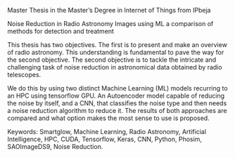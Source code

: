 Master Thesis in the Master’s Degree in Internet of Things from IPbeja

Noise Reduction in Radio Astronomy Images using ML
a comparison of methods for detection and treatment

This thesis has two objectives. The first is to present and make an overview of radio
astronomy. This understanding is fundamental to pave the way for the second objective.
The second objective is to tackle the intricate and challenging task of noise reduction in
astronomical data obtained by radio telescopes.

We do this by using two distinct Machine Learning (ML) models recurring to an HPC using
tensorflow GPU. An Autoencoder model capable of reducing the noise by itself, and a CNN,
that classifies the noise type and then needs a noise reduction algorithm to reduce it.
The results of both approaches are compared and what option makes the most sense to use
is proposed.

Keywords: Smartglow, Machine Learning, Radio Astronomy, Artificial Intelligence,
HPC, CUDA, Tensorflow, Keras, CNN, Python, Phosim, SAOImageDS9, Noise Reduction.


